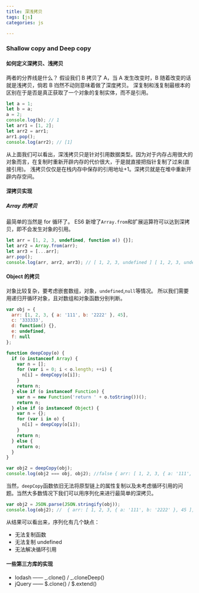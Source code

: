 ```yaml
---
title: 深浅拷贝
tags: [js]
categories: js

---
```


### Shallow copy and Deep copy

#### 如何定义深拷贝、浅拷贝

两者的分界线是什么？
假设我们 B 拷贝了 A，当 A 发生改变时，B 随着改变的话就是浅拷贝，倘若 B 岿然不动则意味着做了深度拷贝。
深复制和浅复制最根本的区别在于是否是真正获取了一个对象的复制实体，而不是引用。

```js
let a = 1;
let b = a;
a = 2;
console.log(b); // 1
let arr1 = [1, 2];
let arr2 = arr1;
arr1.pop();
console.log(arr2); // [1]
```

从上面我们可以看出，深浅拷贝只是针对引用数据类型。因为对于内存占用很大的对象而言，在复制时重新开辟内存的代价很大，于是就直接把指针复制了过来(直接引用)。
浅拷贝仅仅是在栈内存中保存的引用地址+1。深拷贝就是在堆中重新开辟内存空间。

#### 深拷贝实现

##### Array 的拷贝

最简单的当然是 for 循环了。
ES6 新增了`Array.from`和扩展运算符可以达到深拷贝，即不会发生对象的引用。

```js
let arr = [1, 2, 3, undefined, function a() {}];
let arr2 = Array.from(arr);
let arr3 = [...arr];
arr.pop();
console.log(arr, arr2, arr3); // [ 1, 2, 3, undefined ] [ 1, 2, 3, undefined, [Function: a] ] [ 1, 2, 3, undefined, [Function: a] ]
```

#### Object 的拷贝

对象比较复杂，要考虑嵌套数组，对象，`undefined`,`null`等情况。
所以我们需要用递归开循环对象，且对数组和对象函数分别判断。

```js
var obj = {
  arr: [1, 2, 3, { a: '111', b: '2222' }, 45],
  c: '333333',
  d: function() {},
  e: undefined,
  f: null
};

function deepCopy(o) {
  if (o instanceof Array) {
    var n = [];
    for (var i = 0; i < o.length; ++i) {
      n[i] = deepCopy(o[i]);
    }
    return n;
  } else if (o instanceof Function) {
    var n = new Function('return ' + o.toString())();
    return n;
  } else if (o instanceof Object) {
    var n = {};
    for (var i in o) {
      n[i] = deepCopy(o[i]);
    }
    return n;
  } else {
    return o;
  }
}

var obj2 = deepCopy(obj);
console.log(obj2 === obj, obj2); //false { arr: [ 1, 2, 3, { a: '111', b: '2222' }, 45 ],c: '333333',d: [Function],e: undefined,f: null }
```

当然，`deepCopy`函数依旧无法将原型链上的属性复制以及未考虑循环引用的问题。当然大多数情况下我们可以用序列化来进行最简单的深拷贝。

```js
var obj2 = JSON.parse(JSON.stringify(obj));
console.log(obj2); //  { arr: [ 1, 2, 3, { a: '111', b: '2222' }, 45 ], c: '333333',f: null }
```

从结果可以看出来，序列化有几个缺点：

- 无法复制函数
- 无法复制 undefined
- 无法解决循环引用

#### 一些第三方库的实现

- lodash —— _.clone() / _.cloneDeep()
- jQuery —— $.clone() / $.extend()
